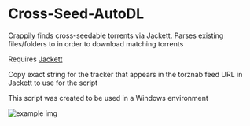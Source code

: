 # Cross-Seed-AutoDL
Crappily finds cross-seedable torrents via Jackett. Parses existing files/folders to in order to download matching torrents

Requires [Jackett](https://github.com/Jackett/Jackett)

Copy exact string for the tracker that appears in the torznab feed URL in Jackett to use for the script

This script was created to be used in a Windows environment

![example img](https://i.ibb.co/8YdNh5v/image.png)
